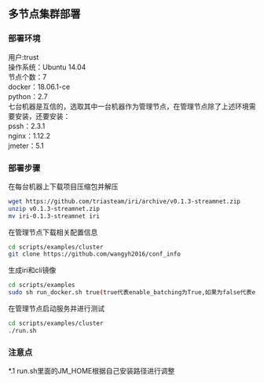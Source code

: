 ## 多节点集群部署 

### 部署环境 
用户:trust  
操作系统：Ubuntu 14.04  
节点个数：7  
docker：18.06.1-ce  
python：2.7  
七台机器是互信的，选取其中一台机器作为管理节点，在管理节点除了上述环境需要安装，还要安装：  
pssh：2.3.1  
nginx：1.12.2  
jmeter：5.1  

### 部署步骤

在每台机器上下载项目压缩包并解压 

```bash
wget https://github.com/triasteam/iri/archive/v0.1.3-streamnet.zip
unzip v0.1.3-streamnet.zip
mv iri-0.1.3-streamnet iri
```  

在管理节点下载相关配置信息  

```bash
cd scripts/examples/cluster
git clone https://github.com/wangyh2016/conf_info
```  
生成iri和cli镜像  

```bash
cd scripts/examples
sudo sh run_docker.sh true(true代表enable_batching为True,如果为false代表enable_batching为False)
```  

在管理节点启动服务并进行测试  

```bash
cd scripts/examples/cluster
./run.sh
```  
### 注意点
*.1 run.sh里面的JM_HOME根据自己安装路径进行调整

